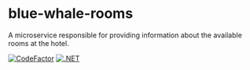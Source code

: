 # blue-whale-rooms

A microservice responsible for providing information about the available rooms at the hotel.

[![CodeFactor](https://www.codefactor.io/repository/github/wesleycosta/blue-whale-rooms/badge)](https://www.codefactor.io/repository/github/wesleycosta/blue-whale-rooms)
[![.NET](https://github.com/wesleycosta/blue-whale-rooms/actions/workflows/dotnet.yml/badge.svg)](https://github.com/wesleycosta/blue-whale-rooms/actions/workflows/dotnet.yml)

